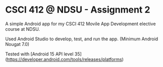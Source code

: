 <h1>CSCI 412 @ NDSU - Assignment 2</h1>

A simple Android app for my CSCI 412 Movile App Development elective course at NDSU.


Used Android Studio to develop, test, and run the app. (Minimum Android Nougat 7.0)

Tested with [Android 15 API level 35] (https://developer.android.com/tools/releases/platforms)
